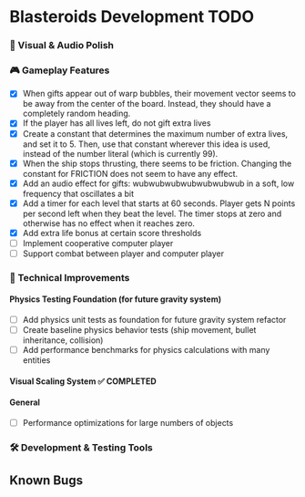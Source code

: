 # Blasteroids Development TODO

### 🎨 Visual & Audio Polish

### 🎮 Gameplay Features

- [x] When gifts appear out of warp bubbles, their movement vector seems to be
      away from the center of the board. Instead, they should have a completely
      random heading.
- [x] If the player has all lives left, do not gift extra lives
- [x] Create a constant that determines the maximum number of extra lives, and set it to 5. Then, use that constant wherever this idea is used, instead of the number literal (which is currently 99).
- [x] When the ship stops thrusting, there seems to be friction. Changing the
      constant for FRICTION does not seem to have any effect.
- [x] Add an audio effect for gifts: wubwubwubwubwubwubwub in a soft, low
      frequency that oscillates a bit
- [x] Add a timer for each level that starts at 60 seconds. Player gets N points
      per second left when they beat the level. The timer stops at zero and
      otherwise has no effect when it reaches zero.
- [x] Add extra life bonus at certain score thresholds
- [ ] Implement cooperative computer player
- [ ] Support combat between player and computer player

### 🔧 Technical Improvements

#### Physics Testing Foundation (for future gravity system)

- [ ] Add physics unit tests as foundation for future gravity system refactor
- [ ] Create baseline physics behavior tests (ship movement, bullet inheritance, collision)
- [ ] Add performance benchmarks for physics calculations with many entities

#### Visual Scaling System ✅ COMPLETED

#### General

- [ ] Performance optimizations for large numbers of objects

### 🛠️ Development & Testing Tools

## Known Bugs
